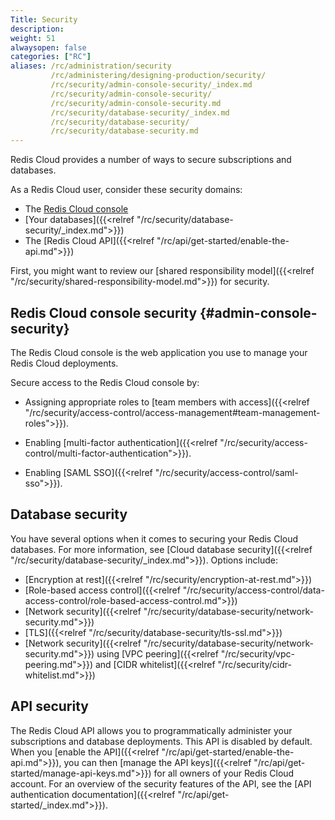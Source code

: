 ```yaml
---
Title: Security
description:
weight: 51
alwaysopen: false
categories: ["RC"]
aliases: /rc/administration/security
         /rc/administering/designing-production/security/
         /rc/security/admin-console-security/_index.md
         /rc/security/admin-console-security/
         /rc/security/admin-console-security.md
         /rc/security/database-security/_index.md
         /rc/security/database-security/
         /rc/security/database-security.md
---
```


Redis Cloud provides a number of ways to secure subscriptions and databases.

As a Redis Cloud user, consider these security domains:

- The [Redis Cloud console](#admin-console-security)
- [Your databases]({{<relref "/rc/security/database-security/_index.md">}})
- The [Redis Cloud API]({{<relref "/rc/api/get-started/enable-the-api.md">}})

First, you might want to review our [shared responsibility model]({{<relref "/rc/security/shared-responsibility-model.md">}}) for security.

## Redis Cloud console security {#admin-console-security}

The Redis Cloud console is the web application you use to manage your Redis Cloud deployments. 

Secure access to the Redis Cloud console by:

- Assigning appropriate roles to [team members with access]({{<relref "/rc/security/access-control/access-management#team-management-roles">}}).

- Enabling [multi-factor authentication]({{<relref "/rc/security/access-control/multi-factor-authentication">}}).

- Enabling [SAML SSO]({{<relref "/rc/security/access-control/saml-sso">}}).

## Database security

You have several options when it comes to securing your Redis Cloud databases. For more information, see [Cloud database security]({{<relref "/rc/security/database-security/_index.md">}}). Options include:

- [Encryption at rest]({{<relref "/rc/security/encryption-at-rest.md">}})
- [Role-based access control]({{<relref "/rc/security/access-control/data-access-control/role-based-access-control.md">}})
- [Network security]({{<relref "/rc/security/database-security/network-security.md">}})
- [TLS]({{<relref "/rc/security/database-security/tls-ssl.md">}})
- [Network security]({{<relref "/rc/security/database-security/network-security.md">}}) using
[VPC peering]({{<relref "/rc/security/vpc-peering.md">}}) and [CIDR whitelist]({{<relref "/rc/security/cidr-whitelist.md">}})

## API security

The Redis Cloud API allows you to programmatically administer your subscriptions and database deployments. This API is disabled by default. When you [enable the API]({{<relref "/rc/api/get-started/enable-the-api.md">}}), you can then [manage the API keys]({{<relref "/rc/api/get-started/manage-api-keys.md">}}) for all owners of your Redis Cloud account. For an overview of the security features of the API, see the [API authentication documentation]({{<relref "/rc/api/get-started/_index.md">}}).

